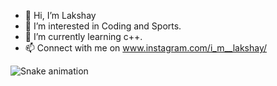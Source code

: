 - 👋 Hi, I’m Lakshay
- 👀 I’m interested in Coding and Sports.
- 🌱 I’m currently learning c++.
- 📫 Connect with me on www.instagram.com/i_m__lakshay/

<!---
m-lakshay/m-lakshay is a ✨ special ✨ repository because its `README.md` (this file) appears on your GitHub profile.
You can click the Preview link to take a look at your changes.
--->





![Snake animation](https://github.com/m-lakshay/m-lakshay/blob/output/github-contribution-grid-snake.svg)
